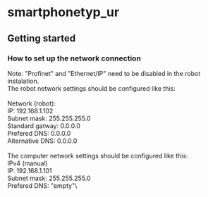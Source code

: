# smartphonetyp_ur
## Getting started
### How to set up the network connection

Note: "Profinet" and "Ethernet/IP" need to be disabled in the robot instalation.\
The robot network settings should be configured like this:\
\
Network (robot):\
IP:              192.168.1.102\
Subnet mask:     255.255.255.0\
Standard gatway: 0.0.0.0\
Prefered DNS:    0.0.0.0\
Alternative DNS: 0.0.0.0\
\
The computer network settings should be configured like this:\
IPv4 (manual)\
IP:              192.168.1.101\
Subnet mask:     255.255.255.0\
Prefered DNS:    "empty"\
